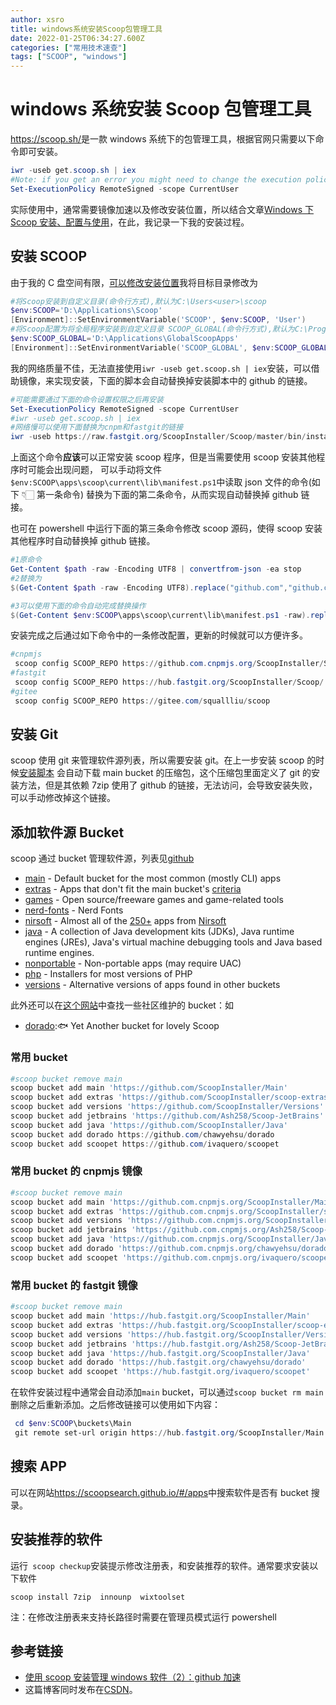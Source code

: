 ```yaml
---
author: xsro
title: windows系统安装Scoop包管理工具
date: 2022-01-25T06:34:27.600Z
categories: ["常用技术速查"]
tags: ["SCOOP", "windows"]
---
```


# windows 系统安装 Scoop 包管理工具

<https://scoop.sh/>是一款 windows 系统下的包管理工具，根据官网只需要以下命令即可安装。

```powershell
iwr -useb get.scoop.sh | iex
#Note: if you get an error you might need to change the execution policy (i.e. enable Powershell) with
Set-ExecutionPolicy RemoteSigned -scope CurrentUser
```

实际使用中，通常需要镜像加速以及修改安装位置，所以结合文章[Windows 下 Scoop 安装、配置与使用](https://blog.csdn.net/luoyooi/article/details/102990113)，在此，我记录一下我的安装过程。

## 安装 SCOOP

由于我的 C 盘空间有限，[可以修改安装位置](https://github.com/ScoopInstaller/Scoop#installation)我将目标目录修改为

```powershell
#将Scoop安装到自定义目录(命令行方式),默认为C:\Users<user>\scoop
$env:SCOOP='D:\Applications\Scoop'
[Environment]::SetEnvironmentVariable('SCOOP', $env:SCOOP, 'User')
#将Scoop配置为将全局程序安装到自定义目录 SCOOP_GLOBAL(命令行方式),默认为C:\ProgramData\scoop
$env:SCOOP_GLOBAL='D:\Applications\GlobalScoopApps'
[Environment]::SetEnvironmentVariable('SCOOP_GLOBAL', $env:SCOOP_GLOBAL, 'Machine')
```

我的网络质量不佳，无法直接使用`iwr -useb get.scoop.sh | iex`安装，可以借助镜像，来实现安装，下面的脚本会自动替换掉安装脚本中的 github 的链接。

```powershell
#可能需要通过下面的命令设置权限之后再安装
Set-ExecutionPolicy RemoteSigned -scope CurrentUser
#iwr -useb get.scoop.sh | iex
#网络慢可以使用下面替换为cnpm和fastgit的链接
iwr -useb https://raw.fastgit.org/ScoopInstaller/Scoop/master/bin/install.ps1 | %{$_.Content.replace("github.com","github.com.cnpmjs.org").replace("raw.githubusercontent.com","raw.fastgit.org") | iex
```

上面这个命令**应该**可以正常安装 scoop 程序，但是当需要使用 scoop 安装其他程序时可能会出现问题，
可以手动将文件`$env:SCOOP\apps\scoop\current\lib\manifest.ps1`中读取 json 文件的命令(如下 👇🏻 第一条命令)
替换为下面的第二条命令，从而实现自动替换掉 github 链接。

也可在 powershell 中运行下面的第三条命令修改 scoop 源码，使得 scoop 安装其他程序时自动替换掉 github 链接。

```powershell
#1原命令
Get-Content $path -raw -Encoding UTF8 | convertfrom-json -ea stop
#2替换为
$(Get-Content $path -raw -Encoding UTF8).replace("github.com","github.com.cnpmjs.org").replace("raw.githubusercontent.com","raw.fastgit.org") | convertfrom-json -ea stop

#3可以使用下面的命令自动完成替换操作
$(Get-Content $env:SCOOP\apps\scoop\current\lib\manifest.ps1 -raw).replace('Get-Content $path -raw -Encoding UTF8 | convertfrom-json -ea stop','$(Get-Content $path -raw -Encoding UTF8).replace("github.com","github.com.cnpmjs.org").replace("raw.githubusercontent.com","raw.fastgit.org") | convertfrom-json -ea stop') | Out-File -FilePath $env:SCOOP\apps\scoop\current\lib\manifest.ps1
```

安装完成之后通过如下命令中的一条修改配置，更新的时候就可以方便许多。

```powershell
#cnpmjs
 scoop config SCOOP_REPO https://github.com.cnpmjs.org/ScoopInstaller/Scoop/
#fastgit
 scoop config SCOOP_REPO https://hub.fastgit.org/ScoopInstaller/Scoop/
#gitee
 scoop config SCOOP_REPO https://gitee.com/squallliu/scoop
```

## 安装 Git

scoop 使用 git 来管理软件源列表，所以需要安装 git。在上一步安装 scoop 的时候[安装脚本](https://github.com/ScoopInstaller/Scoop/blob/master/bin/install.ps1#L58-L64) 会自动下载 main bucket 的压缩包，这个压缩包里面定义了 git 的安装方法，但是其依赖 7zip 使用了 github 的链接，无法访问，会导致安装失败，可以手动修改掉这个链接。

## 添加软件源 Bucket

scoop 通过 bucket 管理软件源，列表见[github](https://github.com/ScoopInstaller/Scoop#known-application-buckets)

- [main](https://github.com/ScoopInstaller/Main) - Default bucket for the most common (mostly CLI) apps
- [extras](https://github.com/ScoopInstaller/Extras) - Apps that don't fit the main bucket's [criteria](https://github.com/ScoopInstaller/Scoop/wiki/Criteria-for-including-apps-in-the-main-bucket)
- [games](https://github.com/Calinou/scoop-games) - Open source/freeware games and game-related tools
- [nerd-fonts](https://github.com/matthewjberger/scoop-nerd-fonts) - Nerd Fonts
- [nirsoft](https://github.com/kodybrown/scoop-nirsoft) - Almost all of the [250+](https://rasa.github.io/scoop-directory/by-apps#kodybrown_scoop-nirsoft) apps from [Nirsoft](https://nirsoft.net)
- [java](https://github.com/ScoopInstaller/Java) - A collection of Java development kits (JDKs), Java runtime engines (JREs), Java's virtual machine debugging tools and Java based runtime engines.
- [nonportable](https://github.com/TheRandomLabs/scoop-nonportable) - Non-portable apps (may require UAC)
- [php](https://github.com/ScoopInstaller/PHP) - Installers for most versions of PHP
- [versions](https://github.com/ScoopInstaller/Versions) - Alternative versions of apps found in other buckets

此外还可以在[这个网站](https://rasa.github.io/scoop-directory/by-score.html)中查找一些社区维护的 bucket：如

- [dorado](https://github.com/chawyehsu/dorado):🐟 Yet Another bucket for lovely Scoop

### 常用 bucket

```powershell
#scoop bucket remove main
scoop bucket add main 'https://github.com/ScoopInstaller/Main'
scoop bucket add extras 'https://github.com/ScoopInstaller/scoop-extras'
scoop bucket add versions 'https://github.com/ScoopInstaller/Versions'
scoop bucket add jetbrains 'https://github.com/Ash258/Scoop-JetBrains'
scoop bucket add java 'https://github.com/ScoopInstaller/Java'
scoop bucket add dorado https://github.com/chawyehsu/dorado
scoop bucket add scoopet https://github.com/ivaquero/scoopet
```

### 常用 bucket 的 cnpmjs 镜像

```powershell
#scoop bucket remove main
scoop bucket add main 'https://github.com.cnpmjs.org/ScoopInstaller/Main'
scoop bucket add extras 'https://github.com.cnpmjs.org/ScoopInstaller/scoop-extras'
scoop bucket add versions 'https://github.com.cnpmjs.org/ScoopInstaller/Versions'
scoop bucket add jetbrains 'https://github.com.cnpmjs.org/Ash258/Scoop-JetBrains'
scoop bucket add java 'https://github.com.cnpmjs.org/ScoopInstaller/Java'
scoop bucket add dorado 'https://github.com.cnpmjs.org/chawyehsu/dorado'
scoop bucket add scoopet 'https://github.com.cnpmjs.org/ivaquero/scoopet'
```

### 常用 bucket 的 fastgit 镜像

```powershell
#scoop bucket remove main
scoop bucket add main 'https://hub.fastgit.org/ScoopInstaller/Main'
scoop bucket add extras 'https://hub.fastgit.org/ScoopInstaller/scoop-extras'
scoop bucket add versions 'https://hub.fastgit.org/ScoopInstaller/Versions'
scoop bucket add jetbrains 'https://hub.fastgit.org/Ash258/Scoop-JetBrains'
scoop bucket add java 'https://hub.fastgit.org/ScoopInstaller/Java'
scoop bucket add dorado 'https://hub.fastgit.org/chawyehsu/dorado'
scoop bucket add scoopet 'https://hub.fastgit.org/ivaquero/scoopet'
```

在软件安装过程中通常会自动添加`main` bucket，可以通过`scoop bucket rm main`删除之后重新添加。之后修改链接可以使用如下内容：

```powershell
 cd $env:SCOOP\buckets\Main
 git remote set-url origin https://hub.fastgit.org/ScoopInstaller/Main
```

## 搜索 APP

可以在网站<https://scoopsearch.github.io/#/apps>中搜索软件是否有 bucket 搜录。

## 安装推荐的软件

运行` scoop checkup`安装提示修改注册表，和安装推荐的软件。通常要求安装以下软件

```
scoop install 7zip  innounp  wixtoolset
```

注：在修改注册表来支持长路径时需要在管理员模式运行 powershell

## 参考链接

- [使用 scoop 安装管理 windows 软件（2）：github 加速](<https://shenbo.github.io/2021/03/23/apps/%E4%BD%BF%E7%94%A8scoop%E5%AE%89%E8%A3%85%E7%AE%A1%E7%90%86windows%E8%BD%AF%E4%BB%B6(2)-github%E5%8A%A0%E9%80%9F/>)
- 这篇博客同时发布在[CSDN](https://blog.csdn.net/weixin_44225025/article/details/117401094)。
